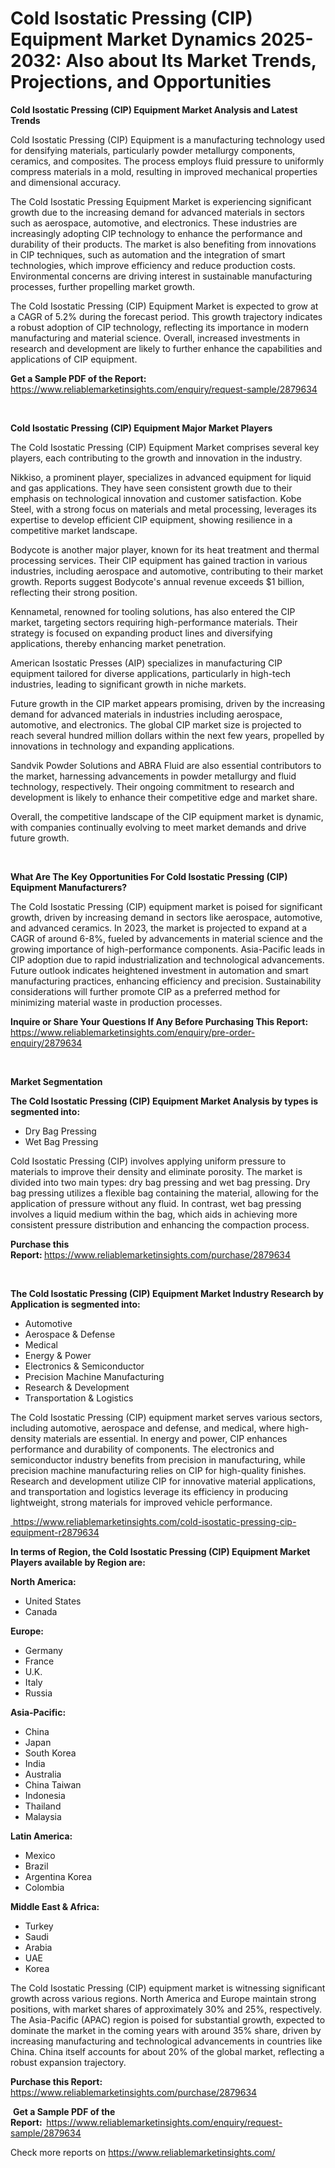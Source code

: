 <p><h1>Cold Isostatic Pressing (CIP) Equipment Market Dynamics 2025-2032: Also about Its Market Trends, Projections, and Opportunities</h1></p><p><strong>Cold Isostatic Pressing (CIP) Equipment Market Analysis and Latest Trends</strong></p>
<p><p>Cold Isostatic Pressing (CIP) Equipment is a manufacturing technology used for densifying materials, particularly powder metallurgy components, ceramics, and composites. The process employs fluid pressure to uniformly compress materials in a mold, resulting in improved mechanical properties and dimensional accuracy. </p><p>The Cold Isostatic Pressing Equipment Market is experiencing significant growth due to the increasing demand for advanced materials in sectors such as aerospace, automotive, and electronics. These industries are increasingly adopting CIP technology to enhance the performance and durability of their products. The market is also benefiting from innovations in CIP techniques, such as automation and the integration of smart technologies, which improve efficiency and reduce production costs. Environmental concerns are driving interest in sustainable manufacturing processes, further propelling market growth. </p><p>The Cold Isostatic Pressing (CIP) Equipment Market is expected to grow at a CAGR of 5.2% during the forecast period. This growth trajectory indicates a robust adoption of CIP technology, reflecting its importance in modern manufacturing and material science. Overall, increased investments in research and development are likely to further enhance the capabilities and applications of CIP equipment.</p></p>
<p><strong>Get a Sample PDF of the Report:&nbsp;</strong> <a href="https://www.reliablemarketinsights.com/enquiry/request-sample/2879634?utm_campaign=3191&utm_medium=2&utm_source=Github&utm_content=ia&utm_term=12032025&utm_id=cold-isostatic-pressing-cip-equipment">https://www.reliablemarketinsights.com/enquiry/request-sample/2879634</a></p>
<p>&nbsp;</p>
<p><strong>Cold Isostatic Pressing (CIP) Equipment Major Market Players</strong></p>
<p><p>The Cold Isostatic Pressing (CIP) Equipment Market comprises several key players, each contributing to the growth and innovation in the industry. </p><p>Nikkiso, a prominent player, specializes in advanced equipment for liquid and gas applications. They have seen consistent growth due to their emphasis on technological innovation and customer satisfaction. Kobe Steel, with a strong focus on materials and metal processing, leverages its expertise to develop efficient CIP equipment, showing resilience in a competitive market landscape.</p><p>Bodycote is another major player, known for its heat treatment and thermal processing services. Their CIP equipment has gained traction in various industries, including aerospace and automotive, contributing to their market growth. Reports suggest Bodycote's annual revenue exceeds $1 billion, reflecting their strong position.</p><p>Kennametal, renowned for tooling solutions, has also entered the CIP market, targeting sectors requiring high-performance materials. Their strategy is focused on expanding product lines and diversifying applications, thereby enhancing market penetration.</p><p>American Isostatic Presses (AIP) specializes in manufacturing CIP equipment tailored for diverse applications, particularly in high-tech industries, leading to significant growth in niche markets.</p><p>Future growth in the CIP market appears promising, driven by the increasing demand for advanced materials in industries including aerospace, automotive, and electronics. The global CIP market size is projected to reach several hundred million dollars within the next few years, propelled by innovations in technology and expanding applications.</p><p>Sandvik Powder Solutions and ABRA Fluid are also essential contributors to the market, harnessing advancements in powder metallurgy and fluid technology, respectively. Their ongoing commitment to research and development is likely to enhance their competitive edge and market share.</p><p>Overall, the competitive landscape of the CIP equipment market is dynamic, with companies continually evolving to meet market demands and drive future growth.</p></p>
<p>&nbsp;</p>
<p><strong>What Are The Key Opportunities For Cold Isostatic Pressing (CIP) Equipment Manufacturers?</strong></p>
<p><p>The Cold Isostatic Pressing (CIP) equipment market is poised for significant growth, driven by increasing demand in sectors like aerospace, automotive, and advanced ceramics. In 2023, the market is projected to expand at a CAGR of around 6-8%, fueled by advancements in material science and the growing importance of high-performance components. Asia-Pacific leads in CIP adoption due to rapid industrialization and technological advancements. Future outlook indicates heightened investment in automation and smart manufacturing practices, enhancing efficiency and precision. Sustainability considerations will further promote CIP as a preferred method for minimizing material waste in production processes.</p></p>
<p><strong>Inquire or Share Your Questions If Any Before Purchasing This Report:</strong> <a href="https://www.reliablemarketinsights.com/enquiry/pre-order-enquiry/2879634?utm_campaign=3191&utm_medium=2&utm_source=Github&utm_content=ia&utm_term=12032025&utm_id=cold-isostatic-pressing-cip-equipment">https://www.reliablemarketinsights.com/enquiry/pre-order-enquiry/2879634</a></p>
<p>&nbsp;</p>
<p><strong>Market Segmentation</strong></p>
<p><strong>The Cold Isostatic Pressing (CIP) Equipment Market Analysis by types is segmented into:</strong></p>
<p><ul><li>Dry Bag Pressing</li><li>Wet Bag Pressing</li></ul></p>
<p><p>Cold Isostatic Pressing (CIP) involves applying uniform pressure to materials to improve their density and eliminate porosity. The market is divided into two main types: dry bag pressing and wet bag pressing. Dry bag pressing utilizes a flexible bag containing the material, allowing for the application of pressure without any fluid. In contrast, wet bag pressing involves a liquid medium within the bag, which aids in achieving more consistent pressure distribution and enhancing the compaction process.</p></p>
<p><strong>Purchase this Report:&nbsp;</strong><a href="https://www.reliablemarketinsights.com/purchase/2879634?utm_campaign=3191&utm_medium=2&utm_source=Github&utm_content=ia&utm_term=12032025&utm_id=cold-isostatic-pressing-cip-equipment">https://www.reliablemarketinsights.com/purchase/2879634</a></p>
<p>&nbsp;</p>
<p><strong>The Cold Isostatic Pressing (CIP) Equipment Market Industry Research by Application is segmented into:</strong></p>
<p><ul><li>Automotive</li><li>Aerospace & Defense</li><li>Medical</li><li>Energy & Power</li><li>Electronics & Semiconductor</li><li>Precision Machine Manufacturing</li><li>Research & Development</li><li>Transportation & Logistics</li></ul></p>
<p><p>The Cold Isostatic Pressing (CIP) equipment market serves various sectors, including automotive, aerospace and defense, and medical, where high-density materials are essential. In energy and power, CIP enhances performance and durability of components. The electronics and semiconductor industry benefits from precision in manufacturing, while precision machine manufacturing relies on CIP for high-quality finishes. Research and development utilize CIP for innovative material applications, and transportation and logistics leverage its efficiency in producing lightweight, strong materials for improved vehicle performance.</p></p>
<p><a href="https://www.reliablemarketinsights.com/cold-isostatic-pressing-cip-equipment-r2879634?utm_campaign=3191&utm_medium=2&utm_source=Github&utm_content=ia&utm_term=12032025&utm_id=cold-isostatic-pressing-cip-equipment">&nbsp;https://www.reliablemarketinsights.com/cold-isostatic-pressing-cip-equipment-r2879634</a></p>
<p><strong>In terms of Region, the Cold Isostatic Pressing (CIP) Equipment Market Players available by Region are:</strong></p>
<p>
    <p> <strong> North America: </strong>
        <ul>
            <li>United States</li>
            <li>Canada</li>
        </ul>
        </p> 
    <p> <strong> Europe: </strong>
        <ul>
            <li>Germany</li>
            <li>France</li>
            <li>U.K.</li>
            <li>Italy</li>
            <li>Russia</li>
        </ul>
        </p> 
    <p> <strong> Asia-Pacific: </strong>
        <ul>
            <li>China</li>
            <li>Japan</li>
            <li>South Korea</li>
            <li>India</li>
            <li>Australia</li>
            <li>China Taiwan</li>
            <li>Indonesia</li>
            <li>Thailand</li>
            <li>Malaysia</li>
        </ul>
        </p> 
    <p> <strong> Latin America: </strong>
        <ul>
            <li>Mexico</li>
            <li>Brazil</li>
            <li>Argentina Korea</li>
            <li>Colombia</li>
        </ul>
        </p> 
    <p> <strong> Middle East & Africa: </strong>
        <ul>
            <li>Turkey</li>
            <li>Saudi</li>
            <li>Arabia</li>
            <li>UAE</li>
            <li>Korea</li>
        </ul>
    </p>
    </p>
<p><p>The Cold Isostatic Pressing (CIP) equipment market is witnessing significant growth across various regions. North America and Europe maintain strong positions, with market shares of approximately 30% and 25%, respectively. The Asia-Pacific (APAC) region is poised for substantial growth, expected to dominate the market in the coming years with around 35% share, driven by increasing manufacturing and technological advancements in countries like China. China itself accounts for about 20% of the global market, reflecting a robust expansion trajectory.</p></p>
<p><strong>Purchase this Report: </strong><a href="https://www.reliablemarketinsights.com/purchase/2879634?utm_campaign=3191&utm_medium=2&utm_source=Github&utm_content=ia&utm_term=12032025&utm_id=cold-isostatic-pressing-cip-equipment">https://www.reliablemarketinsights.com/purchase/2879634</a></p>
<p>&nbsp;<strong>Get a Sample PDF of the Report:&nbsp;&nbsp;</strong><a href="https://www.reliablemarketinsights.com/enquiry/request-sample/2879634?utm_campaign=3191&utm_medium=2&utm_source=Github&utm_content=ia&utm_term=12032025&utm_id=cold-isostatic-pressing-cip-equipment">https://www.reliablemarketinsights.com/enquiry/request-sample/2879634</a></p>
<p><strong></strong></p>
<p>Check more reports on <a href="https://www.reliablemarketinsights.com/?utm_campaign=3191&utm_medium=2&utm_source=Github&utm_content=ia&utm_term=12032025&utm_id=cold-isostatic-pressing-cip-equipment">https://www.reliablemarketinsights.com/</a></p>